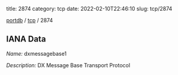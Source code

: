 title: 2874
category: tcp
date: 2022-02-10T22:46:10
slug: tcp/2874

[portdb](/) / [tcp](/category/tcp.html) / 2874


## IANA Data

_Name:_ dxmessagebase1

_Description:_ DX Message Base Transport Protocol


